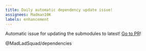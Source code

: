 ```yaml
---
title: Daily automatic dependency update issue!
assignees: Madman10K
labels: enhancement
---
```

Automatic issue for updating the submodules to latest! [Go to PR](https://github.com/MadLadSquad/UntitledCLIParser/compare/master...auto)!

@MadLadSquad/dependencies 
